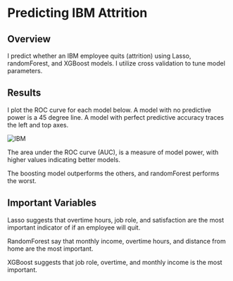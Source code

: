 # Predicting IBM Attrition
## Overview
I predict whether an IBM employee quits (attrition) using Lasso, randomForest, and XGBoost models. I utilize cross validation to tune model parameters.

## Results
I plot the ROC curve for each model below. A model with no predictive power is a 45 degree line. A model with perfect predictive accuracy traces the left and top axes.

![IBM](https://user-images.githubusercontent.com/52394699/177026295-ad483883-f1e0-4d2f-ab0e-9a68daacc370.png)

The area under the ROC curve (AUC), is a measure of model power, with higher values indicating better models.

The boosting model outperforms the others, and randomForest performs the worst. 

## Important Variables
Lasso suggests that overtime hours, job role, and satisfaction are the most important indicator of if an employee will quit.

RandomForest say that monthly income, overtime hours, and distance from home are the most important.

XGBoost suggests that job role, overtime, and monthly income is the most important.
